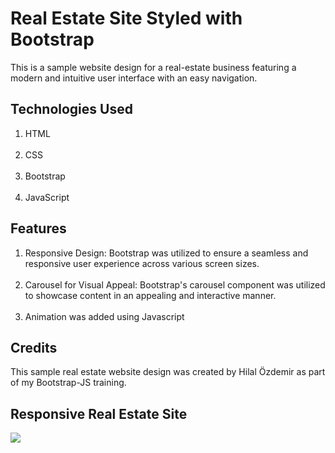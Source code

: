 
<h1> Real Estate Site Styled with Bootstrap </h1>

This is a sample website design for a real-estate business featuring a modern and intuitive user interface with an easy navigation.

<h2> Technologies Used </h2>

<ol>

<li> HTML </li> </br>

<li> CSS </li> </br>

<li> Bootstrap </li> </br>

<li> JavaScript </li> 

</ol>

<h2> Features </h2>

<ol> 

<li> Responsive Design: Bootstrap was utilized to ensure a seamless and responsive user experience across various screen sizes. </li> </br>

<li> Carousel for Visual Appeal: Bootstrap's carousel component was utilized to showcase content in an appealing and interactive manner.</li> </br>

<li> Animation was added using Javascript </li>

</ol>

<h2> Credits </h2>

This sample real estate website design was created by Hilal Özdemir as part of my Bootstrap-JS training. 

<h2> Responsive Real Estate Site </h2>

![](screen.gif)


